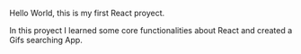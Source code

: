 Hello World, this is my first React proyect. 

In this proyect I learned some core functionalities about React and created a Gifs searching App.